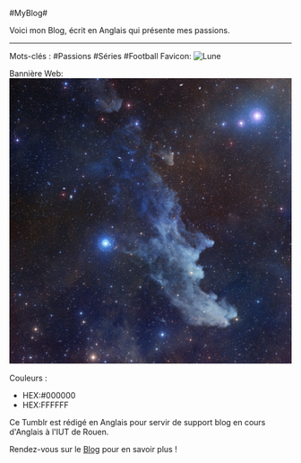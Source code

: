 #MyBlog#

Voici mon Blog, écrit en Anglais qui présente mes passions.

-----------------

Mots-clés : #Passions #Séries #Football
Favicon: 
![Lune](lune-4_jpg.jpeg)

Bannière Web: 
![Background](Space.jpg)

Couleurs : 
* HEX:#000000
* HEX:FFFFFF

Ce Tumblr est rédigé en Anglais pour servir de support blog en cours d'Anglais à l'IUT de Rouen.

Rendez-vous sur le [Blog](http://leomosbih.tumblr.com//) pour en savoir plus !
